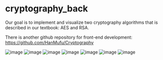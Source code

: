 # cryptography_back

Our goal is to implement and visualize two cryptography algorithms that is described in our textbook: AES and RSA. 

There is another github repository for front-end development: https://github.com/HanMufu/Cryptography

![image](https://github.com/HanMufu/cryptography_back/blob/master/Paper_Cryptography%20in%20our%20daily%20life1.jpg)
![image](https://github.com/HanMufu/cryptography_back/blob/master/Paper_Cryptography%20in%20our%20daily%20life2.jpg)
![image](https://github.com/HanMufu/cryptography_back/blob/master/Paper_Cryptography%20in%20our%20daily%20life3.jpg)
![image](https://github.com/HanMufu/cryptography_back/blob/master/Paper_Cryptography%20in%20our%20daily%20life4.jpg)
![image](https://github.com/HanMufu/cryptography_back/blob/master/Paper_Cryptography%20in%20our%20daily%20life5.jpg)
![image](https://github.com/HanMufu/cryptography_back/blob/master/Paper_Cryptography%20in%20our%20daily%20life6.jpg)
![image](https://github.com/HanMufu/cryptography_back/blob/master/Paper_Cryptography%20in%20our%20daily%20life7.jpg)
